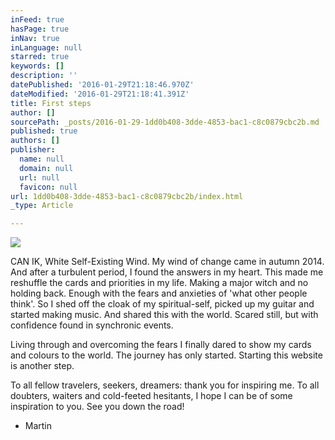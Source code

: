 ```yaml
---
inFeed: true
hasPage: true
inNav: true
inLanguage: null
starred: true
keywords: []
description: ''
datePublished: '2016-01-29T21:18:46.970Z'
dateModified: '2016-01-29T21:18:41.391Z'
title: First steps
author: []
sourcePath: _posts/2016-01-29-1dd0b408-3dde-4853-bac1-c8c0879cbc2b.md
published: true
authors: []
publisher:
  name: null
  domain: null
  url: null
  favicon: null
url: 1dd0b408-3dde-4853-bac1-c8c0879cbc2b/index.html
_type: Article

---
```

![](https://the-grid-user-content.s3-us-west-2.amazonaws.com/68d04031-91d2-4ad8-9f99-955bebea700d.png)

CAN IK, White Self-Existing Wind. My wind of change came in autumn 2014\. And after a turbulent period, I found the answers in my heart. This made me reshuffle the cards and priorities in my life. Making a major witch and no holding back. Enough with the fears and anxieties of 'what other people think'. So I shed off the cloak of my spiritual-self, picked up my guitar and started making music. And shared this with the world. Scared still, but with confidence found in synchronic events.

Living through and overcoming the fears I finally dared to show my cards and colours to the world. The journey has only started. Starting this website is another step.

To all fellow travelers, seekers, dreamers: thank you for inspiring me. To all doubters, waiters and cold-feeted hesitants, I hope I can be of some inspiration to you. See you down the road! 

- Martin